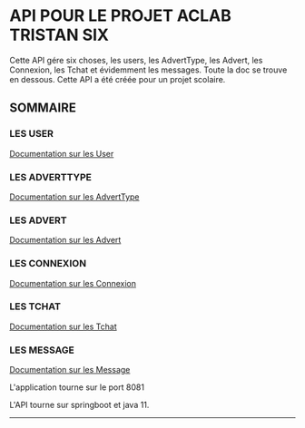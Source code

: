 # API POUR LE PROJET ACLAB TRISTAN SIX

Cette API gére six choses, les users, 
les AdvertType, les Advert, les Connexion, les Tchat et évidemment les messages.
Toute la doc se trouve en dessous.
Cette API a été créée pour un projet scolaire.
## SOMMAIRE
### LES USER
[Documentation sur les User](documentation/UserDoc.md)
### LES ADVERTTYPE
[Documentation sur les AdvertType](documentation/AdvertTypeDoc.md)
### LES ADVERT
[Documentation sur les Advert](documentation/AdvertDoc.md)
### LES CONNEXION
[Documentation sur les Connexion](documentation/ConnexionDoc.md)
### LES TCHAT
[Documentation sur les Tchat](documentation/TchatDoc.md)
### LES MESSAGE
[Documentation sur les Message](documentation/MessageDoc.md)

L'application tourne sur le port 8081

L'API tourne sur springboot et java 11.

--------------------------------------------------------------------
